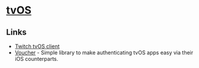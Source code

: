 # [tvOS](https://developer.apple.com/tvos/)

## Links

- [Twitch tvOS client](https://github.com/notbenoit/tvOS-Twitch)
- [Voucher](https://github.com/rsattar/Voucher) - Simple library to make authenticating tvOS apps easy via their iOS counterparts.